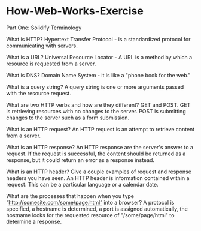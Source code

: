 # How-Web-Works-Exercise

Part One: Solidify Terminology

What is HTTP? Hypertext Transfer Protocol - is a standardized protocol for communicating with servers.

What is a URL? Universal Resource Locator - A URL is a method by which a resource is requested from a server.

What is DNS? Domain Name System - it is like a "phone book for the web."

What is a query string? A query string is one or more arguments passed with the resource request.

What are two HTTP verbs and how are they different? GET and POST. GET is retrieving resources with no changes to the server. POST is submitting changes to the server such as a form submission.

What is an HTTP request? An HTTP request is an attempt to retrieve content from a server.

What is an HTTP response? An HTTP response are the server's answer to a request. If the request is successful, the content should be returned as a response, but it could return an error as a response instead.

What is an HTTP header? Give a couple examples of request and response headers you have seen. An HTTP header is information contained within a request. This can be a particular language or a calendar date.

What are the processes that happen when you type “http://somesite.com/some/page.html” into a browser? A protocol is specified, a hostname is determined, a port is assigned automatically, the hostname looks for the requested resource of "/some/page/html" to determine a response.
